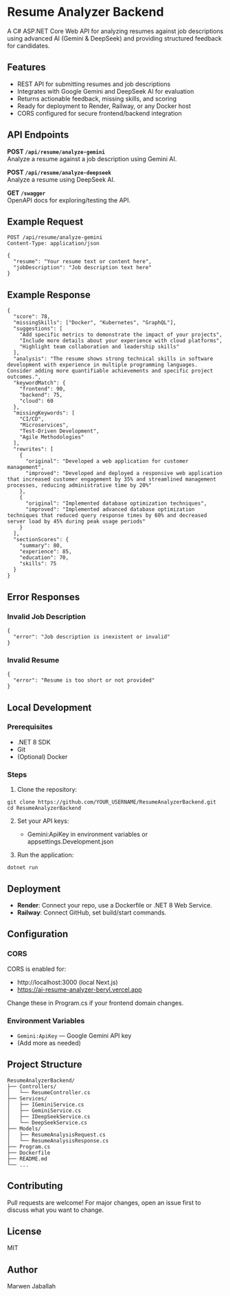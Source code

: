 # Resume Analyzer Backend

A C# ASP.NET Core Web API for analyzing resumes against job descriptions using advanced AI (Gemini & DeepSeek) and providing structured feedback for candidates.

## Features

- REST API for submitting resumes and job descriptions
- Integrates with Google Gemini and DeepSeek AI for evaluation
- Returns actionable feedback, missing skills, and scoring
- Ready for deployment to Render, Railway, or any Docker host
- CORS configured for secure frontend/backend integration

## API Endpoints

**POST `/api/resume/analyze-gemini`**  
Analyze a resume against a job description using Gemini AI.

**POST `/api/resume/analyze-deepseek`**  
Analyze a resume using DeepSeek AI.

**GET `/swagger`**  
OpenAPI docs for exploring/testing the API.

## Example Request

```
POST /api/resume/analyze-gemini
Content-Type: application/json

{
  "resume": "Your resume text or content here",
  "jobDescription": "Job description text here"
}
```

## Example Response

```
{
  "score": 78,
  "missingSkills": ["Docker", "Kubernetes", "GraphQL"],
  "suggestions": [
    "Add specific metrics to demonstrate the impact of your projects",
    "Include more details about your experience with cloud platforms",
    "Highlight team collaboration and leadership skills"
  ],
  "analysis": "The resume shows strong technical skills in software development with experience in multiple programming languages. Consider adding more quantifiable achievements and specific project outcomes.",
  "keywordMatch": {
    "frontend": 90,
    "backend": 75,
    "cloud": 60
  },
  "missingKeywords": [
    "CI/CD",
    "Microservices",
    "Test-Driven Development",
    "Agile Methodologies"
  ],
  "rewrites": [
    {
      "original": "Developed a web application for customer management",
      "improved": "Developed and deployed a responsive web application that increased customer engagement by 35% and streamlined management processes, reducing administrative time by 20%"
    },
    {
      "original": "Implemented database optimization techniques",
      "improved": "Implemented advanced database optimization techniques that reduced query response times by 60% and decreased server load by 45% during peak usage periods"
    }
  ],
  "sectionScores": {
    "summary": 80,
    "experience": 85,
    "education": 70,
    "skills": 75
  }
}
```

## Error Responses

### Invalid Job Description
```
{
  "error": "Job description is inexistent or invalid"
}
```

### Invalid Resume
```
{
  "error": "Resume is too short or not provided"
}
```

## Local Development

### Prerequisites

- .NET 8 SDK
- Git
- (Optional) Docker

### Steps

1. Clone the repository:
```
git clone https://github.com/YOUR_USERNAME/ResumeAnalyzerBackend.git
cd ResumeAnalyzerBackend
```

2. Set your API keys:
   - Gemini:ApiKey in environment variables or appsettings.Development.json

3. Run the application:
```
dotnet run
```


## Deployment

- **Render**: Connect your repo, use a Dockerfile or .NET 8 Web Service.
- **Railway**: Connect GitHub, set build/start commands.

## Configuration

### CORS

CORS is enabled for:
- http://localhost:3000 (local Next.js)
- https://ai-resume-analyzer-beryl.vercel.app 

Change these in Program.cs if your frontend domain changes.

### Environment Variables

- `Gemini:ApiKey` — Google Gemini API key
- (Add more as needed)

## Project Structure

```
ResumeAnalyzerBackend/
├── Controllers/
│   └── ResumeController.cs
├── Services/
│   ├── IGeminiService.cs
│   ├── GeminiService.cs
│   ├── IDeepSeekService.cs
│   └── DeepSeekService.cs
├── Models/
│   ├── ResumeAnalysisRequest.cs
│   └── ResumeAnalysisResponse.cs
├── Program.cs
├── Dockerfile
├── README.md
└── ...
```

## Contributing

Pull requests are welcome! For major changes, open an issue first to discuss what you want to change.

## License

MIT

## Author

Marwen Jaballah
